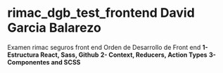 # rimac_dgb_test_frontend  David Garcia Balarezo 
Examen rimac seguros front end
Orden de Desarrollo de Front end
**1-Estructura React, Sass, Github**
**2- Context, Reducers, Action Types**
**3- Componentes and SCSS**
